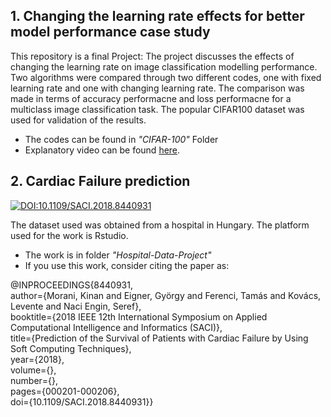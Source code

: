 ## 1. Changing the learning rate effects for better model performance case study
This repository is a final Project: The project discusses the effects of changing the learning rate on image classification modelling performance. Two algorithms were compared through two different codes, one with fixed learning rate and one with changing learning rate. The comparison was made in terms of accuracy performacne and loss performacne for a multiclass image classification task. The popular CIFAR100 dataset was used for validation of the results. 
 * The codes can be found in _"CIFAR-100"_ Folder <br/>
 * Explanatory video can be found [here](https://youtu.be/PnNBh3Dm4o8). <br/>

 ## 2. Cardiac Failure prediction
 
 [![DOI:10.1109/SACI.2018.8440931](http://img.shields.io/badge/DOI-10.1101/2021.01.08.425840-B31B1B.svg)](https://doi.org/10.1109/SACI.2018.8440931)
 
 The dataset used was obtained from a hospital in Hungary. The platform used for the work is Rstudio.
 * The work is in folder _"Hospital-Data-Project"_ <br/>
 * If you use this work, consider citing the paper as: <br/>
 
 @INPROCEEDINGS{8440931,<br/>
  author={Morani, Kinan and Eigner, György and Ferenci, Tamás and Kovács, Levente and Naci Engin, Seref}, <br/>
  booktitle={2018 IEEE 12th International Symposium on Applied Computational Intelligence and Informatics (SACI)}, <br/>
  title={Prediction of the Survival of Patients with Cardiac Failure by Using Soft Computing Techniques}, <br/>
  year={2018}, <br/>
  volume={}, <br/>
  number={}, <br/>
  pages={000201-000206}, <br/>
  doi={10.1109/SACI.2018.8440931}}

